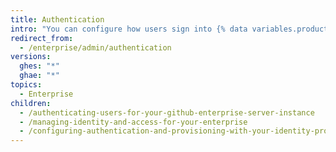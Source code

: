 ```yaml
---
title: Authentication
intro: "You can configure how users sign into {% data variables.product.product_name %}."
redirect_from:
  - /enterprise/admin/authentication
versions:
  ghes: "*"
  ghae: "*"
topics:
  - Enterprise
children:
  - /authenticating-users-for-your-github-enterprise-server-instance
  - /managing-identity-and-access-for-your-enterprise
  - /configuring-authentication-and-provisioning-with-your-identity-provider
---
```

